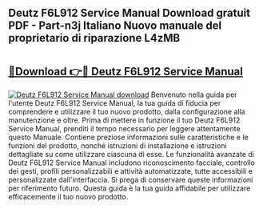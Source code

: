 ## Deutz F6L912 Service Manual Download gratuit PDF - Part-n3j Italiano Nuovo manuale del proprietario di riparazione L4zMB

# <h2><a href="http://dfbjl8.blite.top/?on=Deutz+F6L912+Service+Manual">🔗Download 👉🔴 Deutz F6L912 Service Manual</a></h2>

[![Deutz F6L912 Service Manual download](https://i.imgur.com/lujVjoI.png)](http://dfbjl8.blite.top/?on=Deutz+F6L912+Service+Manual)
Benvenuto nella guida per l'utente Deutz F6L912 Service Manual, la tua guida di fiducia per comprendere e utilizzare il tuo nuovo prodotto, dalla configurazione alla manutenzione e oltre. Prima di mettere in funzione il tuo Deutz F6L912 Service Manual, prenditi il tempo necessario per leggere attentamente questo Manuale. Contiene preziose informazioni sulle caratteristiche e le funzioni del prodotto, nonché istruzioni di installazione e istruzioni dettagliate su come utilizzare ciascuna di esse. Le funzionalità avanzate di Deutz F6L912 Service Manual includono riconoscimento facciale, controllo dei gesti, profili personalizzabili e attività automatizzate, tutte accessibili e personalizzate dall'interfaccia. Si prega di conservare queste informazioni per riferimento futuro. Questa guida è la tua guida affidabile per utilizzare efficacemente il tuo nuovo prodotto.
